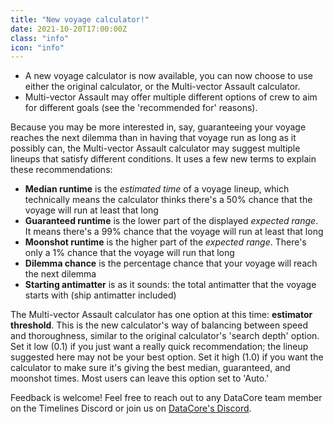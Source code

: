 ```yaml
---
title: "New voyage calculator!"
date: 2021-10-20T17:00:00Z
class: "info"
icon: "info"
---
```

- A new voyage calculator is now available, you can now choose to use either the original calculator, or the Multi-vector Assault calculator.
- Multi-vector Assault may offer multiple different options of crew to aim for different goals (see the 'recommended for' reasons).<!-- end -->

Because you may be more interested in, say, guaranteeing your voyage reaches the next dilemma than in having that voyage run as long as it possibly can, the Multi-vector Assault calculator may suggest multiple lineups that satisfy different conditions. It uses a few new terms to explain these recommendations:

- **Median runtime** is the *estimated time* of a voyage lineup, which technically means the calculator thinks there's a 50% chance that the voyage will run at least that long
- **Guaranteed runtime** is the lower part of the displayed *expected range*. It means there's a 99% chance that the voyage will run at least that long
- **Moonshot runtime** is the higher part of the *expected range*. There's only a 1% chance that the voyage will run that long
- **Dilemma chance** is the percentage chance that your voyage will reach the next dilemma
- **Starting antimatter** is as it sounds: the total antimatter that the voyage starts with (ship antimatter included)

The Multi-vector Assault calculator has one option at this time: **estimator threshold**. This is the new calculator's way of balancing between speed and thoroughness, similar to the original calculator's 'search depth' option. Set it low (0.1) if you just want a really quick recommendation; the lineup suggested here may not be your best option. Set it high (1.0) if you want the calculator to make sure it's giving the best median, guaranteed, and moonshot times. Most users can leave this option set to 'Auto.'

Feedback is welcome! Feel free to reach out to any DataCore team member on the Timelines Discord or join us on [DataCore's Discord](https://discord.gg/8Du7ZtJ).